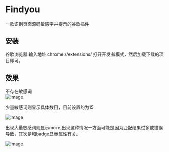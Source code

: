 # Findyou
一款识别页面源码敏感字并提示的谷歌插件
## 安装
谷歌浏览器 输入地址 chrome://extensions/
打开开发者模式，然后加载下载的项目即可。
## 效果
不存在敏感词<br>
![image](https://github.com/upkn/Findyou/blob/master/img/test3.png)

少量敏感词则显示具体数目，目前设置的为15

![image](https://github.com/upkn/Findyou/blob/master/img/test.jpg)

出现大量敏感词则显示more,出现这种情况一方面可能是因为匹配结果过多或错误导致，其次是和badge显示属性有关。

![image](https://github.com/upkn/Findyou/blob/master/img/test1.jpg)


